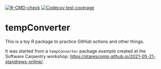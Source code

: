 [![R-CMD-check](https://github.com/olexandr-konovalov/tempConverter/actions/workflows/check-standard.yaml/badge.svg)](https://github.com/olexandr-konovalov/tempConverter/actions/workflows/check-standard.yaml)
[![Codecov test coverage](https://codecov.io/gh/olexandr-konovalov/tempConverter/branch/main/graph/badge.svg)](https://codecov.io/gh/olexandr-konovalov/tempConverter?branch=main)

# tempConverter

This is a toy R package to practice GitHub actions and other things.

It was started from a `tempConverter` package example created at the Software 
Carpentry workshop: https://starescomp.github.io/2021-05-21-standrews-online/.
